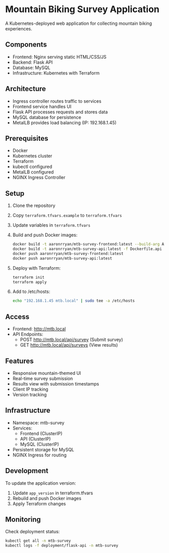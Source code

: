 # Mountain Biking Survey Application

A Kubernetes-deployed web application for collecting mountain biking experiences.

## Components
- Frontend: Nginx serving static HTML/CSS/JS
- Backend: Flask API
- Database: MySQL
- Infrastructure: Kubernetes with Terraform

## Architecture
- Ingress controller routes traffic to services
- Frontend service handles UI
- Flask API processes requests and stores data
- MySQL database for persistence
- MetalLB provides load balancing (IP: 192.168.1.45)

## Prerequisites
- Docker
- Kubernetes cluster
- Terraform
- kubectl configured
- MetalLB configured
- NGINX Ingress Controller

## Setup
1. Clone the repository
2. Copy `terraform.tfvars.example` to `terraform.tfvars`
3. Update variables in `terraform.tfvars`
4. Build and push Docker images:
   ```bash
   docker build -t aaronrryan/mtb-survey-frontend:latest --build-arg APP_VERSION=1.0.0 .
   docker build -t aaronrryan/mtb-survey-api:latest -f Dockerfile.api .
   docker push aaronrryan/mtb-survey-frontend:latest
   docker push aaronrryan/mtb-survey-api:latest
   ```

5. Deploy with Terraform:
   ```bash
   terraform init
   terraform apply
   ```

6. Add to /etc/hosts:
   ```bash
   echo "192.168.1.45 mtb.local" | sudo tee -a /etc/hosts
   ```

## Access
- Frontend: http://mtb.local
- API Endpoints:
  - POST http://mtb.local/api/survey (Submit survey)
  - GET http://mtb.local/api/surveys (View results)

## Features
- Responsive mountain-themed UI
- Real-time survey submission
- Results view with submission timestamps
- Client IP tracking
- Version tracking

## Infrastructure
- Namespace: mtb-survey
- Services:
  - Frontend (ClusterIP)
  - API (ClusterIP)
  - MySQL (ClusterIP)
- Persistent storage for MySQL
- NGINX Ingress for routing

## Development
To update the application version:
1. Update `app_version` in terraform.tfvars
2. Rebuild and push Docker images
3. Apply Terraform changes

## Monitoring
Check deployment status:
```bash
kubectl get all -n mtb-survey
kubectl logs -f deployment/flask-api -n mtb-survey
```

